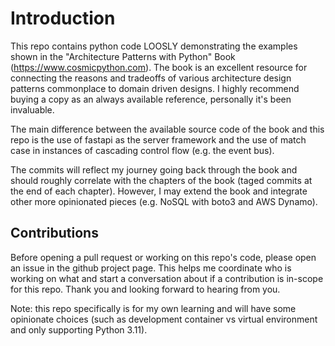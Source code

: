 # Introduction

This repo contains python code LOOSLY demonstrating the examples shown in the "Architecture Patterns with Python" Book (https://www.cosmicpython.com). The book is an excellent resource for connecting the reasons and tradeoffs of various architecture design patterns commonplace to domain driven designs. I highly recommend buying a copy as an always available reference, personally it's been invaluable.

The main difference between the available source code of the book and this repo is the use of fastapi as the server framework and the use of match case in instances of cascading control flow (e.g. the event bus).

The commits will reflect my journey going back through the book and should roughly correlate with the chapters of the book (taged commits at the end of each chapter). However, I may extend the book and integrate other more opinionated pieces (e.g. NoSQL with boto3 and AWS Dynamo).

## Contributions

Before opening a pull request or working on this repo's code, please open an issue in the github project page. This helps me coordinate who is working on what and start a conversation about if a contribution is in-scope for this repo. Thank you and looking forward to hearing from you.

Note: this repo specifically is for my own learning and will have some opinionate choices (such as development container vs virtual environment and only supporting Python 3.11).